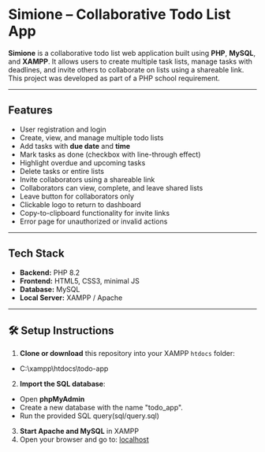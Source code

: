 
# Simione – Collaborative Todo List App

**Simione** is a collaborative todo list web application built using **PHP**, **MySQL**, and **XAMPP**. It allows users to create multiple task lists, manage tasks with deadlines, and invite others to collaborate on lists using a shareable link. This project was developed as part of a PHP school requirement.

---

## Features

- User registration and login
- Create, view, and manage multiple todo lists
- Add tasks with **due date** and **time**
- Mark tasks as done (checkbox with line-through effect)
- Highlight overdue and upcoming tasks
- Delete tasks or entire lists
- Invite collaborators using a shareable link
- Collaborators can view, complete, and leave shared lists
- Leave button for collaborators only
- Clickable logo to return to dashboard
- Copy-to-clipboard functionality for invite links
- Error page for unauthorized or invalid actions

---

## Tech Stack

- **Backend:** PHP 8.2
- **Frontend:** HTML5, CSS3, minimal JS
- **Database:** MySQL
- **Local Server:** XAMPP / Apache

---

## 🛠️ Setup Instructions

1. **Clone or download** this repository into your XAMPP `htdocs` folder:
- C:\xampp\htdocs\todo-app
2. **Import the SQL database**:
- Open **phpMyAdmin**
- Create a new database with the name "todo_app".
- Run the provided SQL query(sql/query.sql)
3. **Start Apache and MySQL** in XAMPP
4. Open your browser and go to: [localhost](http://localhost/todo/)
